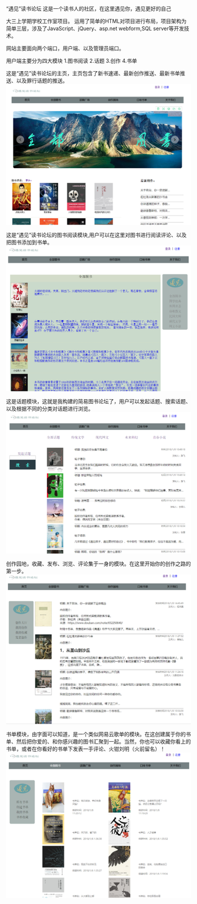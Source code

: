 “遇见”读书论坛 
这是一个读书人的社区，在这里遇见你，遇见更好的自己

大三上学期学校工作室项目。 运用了简单的HTML对项目进行布局，项目架构为简单三层，涉及了JavaScript、jQuery、asp.net webform,SQL server等开发技术。

网站主要面向两个端口，用户端、以及管理员端口。

用户端主要分为四大模块
1.图书阅读  2.话题  3.创作  4.书单

这是“遇见”读书论坛的主页，主页包含了新书速递、最新创作推送、最新书单推送、以及罪行话题的推送。
![主页](https://github.com/CHIclay/YUJ/blob/master/image/index.png)

这是“遇见”读书论坛的图书阅读模块,用户可以在这里对图书进行阅读评论、以及把图书添加到书单。
![图书](https://github.com/CHIclay/YUJ/blob/master/image/book.png)

这是话题模块，这就是我构建的简易图书论坛了，用户可以发起话题、搜索话题、以及根据不同的分类对话题进行浏览。
![话题](https://github.com/CHIclay/YUJ/blob/master/image/topic.png)

创作园地，收藏、发布、浏览、评论集于一身的模块。在这里开始你的创作之路的第一步。
![创作](https://github.com/CHIclay/YUJ/blob/master/image/write.png)

书单模块，由字面可以知道，是一个类似网易云歌单的模块。在这创建属于你的书单、然后把你爱的、和你感兴趣的图书汇聚到一起。当然，你也可以收藏你看上的书单，或者在你看好的书单下发表一手评论、火钳刘明（火前留名）！
![书单](https://github.com/CHIclay/YUJ/blob/master/image/list.png)
